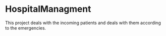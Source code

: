 # HospitalManagment
This project deals with the incoming patients and deals with them according to the emergencies.
